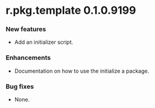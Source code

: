 # r.pkg.template 0.1.0.9199

### New features

* Add an initializer script.

### Enhancements

* Documentation on how to use the initialize a package.

### Bug fixes

* None.